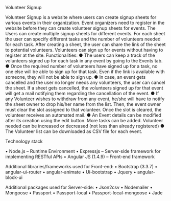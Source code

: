 Volunteer Signup

Volunteer Signup is a website where users can create signup sheets for various events in their organization. Event organizers need to register in the website before they can create volunteer signup sheets for events. The Users can create multiple signup sheets for different events. For each sheet the user can specify different tasks and the number of volunteers needed for each task. After creating a sheet, the user can share the link of the sheet to potential volunteers. Volunteers can sign up for events without having to register at the site.
Functionalities:
● The users can keep a track of the volunteers signed up for each task in any event by going to the Events tab.
● Once the required number of volunteers have signed up for a task, no one else will be able to sign up for that task. Even if the link is available with someone, they will not be able to sign up.
● In case, an event gets cancelled and the user no longer needs any volunteers, the user can cancel the sheet. If a sheet gets cancelled, the volunteers signed up for that event will get a mail notifying them regarding the cancellation of the event.
● If any Volunteer wishes to withdraw from any event, he/she will have to notify the sheet owner to drop his/her name from the list. Then, the event owner must clear the slot assigned to that volunteer. Once the slot is cleared, the volunteer receives an automated mail.
● An Event details can be modified after its creation using the edit button. More tasks can be added. Volunteer needed can be increased or decreased (not less than already registered)
● The Volunteer list can be downloaded as CSV file for each event.

Technology stack

• Node.js – Runtime Environment
• Expressjs – Server-side framework for implementing RESTful APIs
• Angular JS (1.4.9) – Front-end framework

Additional libraries/frameworks used for Front-end:
• Bootstrap (3.3.7)
• angular-ui-router
• angular-animate
• Ui-bootstrap
• Jquery
• angular-block-ui

Additional packages used for Server-side:
• Json2csv
• Nodemailer
• Mongoose
• Passport
• Passport-local
• Passport-local-mongoose
• Jade
